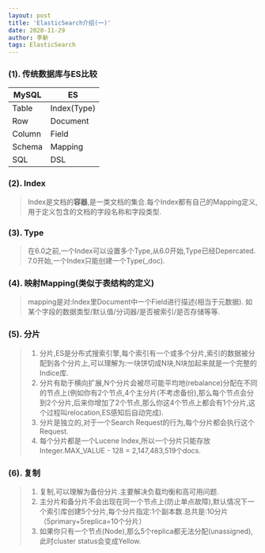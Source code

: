 ```yaml
---
layout: post
title: 'ElasticSearch介绍(一)'
date: 2020-11-29
author: 李新
tags: ElasticSearch
---
```


### (1). 传统数据库与ES比较

|  MySQL    | ES             |
|  ----     | ----           |
| Table     | Index(Type)    |
| Row       | Document       |
| Column    | Field          |
| Schema    | Mapping        |
| SQL       | DSL            |


### (2). Index
> Index是文档的**容器**,是一类文档的集合.每个Index都有自己的Mapping定义,用于定义包含的文档的字段名称和字段类型.   

### (3). Type
> 在6.0之前,一个Index可以设置多个Type,从6.0开始,Type已经Depercated.
> 7.0开始,一个Index只能创建一个Type(_doc).

### (4). 映射Mapping(类似于表结构的定义)
> mapping是对:Index里Document中一个Field进行描述(相当于元数据).
> 如某个字段的数据类型/默认值/分词器/是否被索引/是否存储等等.

### (5). 分片
> 1. 分片,ES是分布式搜索引擎,每个索引有一个或多个分片,索引的数据被分配到各个分片上,可以理解为:一块饼切成N块,N块加起来就是一个完整的Indice库.
> 2. 分片有助于横向扩展,N个分片会被尽可能平均地(rebalance)分配在不同的节点上(例如你有2个节点,4个主分片(不考虑备份),那么每个节点会分到2个分片,后来你增加了2个节点,那么你这4个节点上都会有1个分片,这个过程叫relocation,ES感知后自动完成). 
> 3. 分片是独立的,对于一个Search Request的行为,每个分片都会执行这个Request.   
> 4. 每个分片都是一个Lucene Index,所以一个分片只能存放 Integer.MAX_VALUE - 128 = 2,147,483,519个docs.

### (6). 复制
> 1. 复制,可以理解为备份分片.主要解决负载均衡和高可用问题.   
> 2. 主分片和备分片不会出现在同一个节点上(防止单点故障),默认情况下一个索引库创建5个分片,每个分片指定:1个副本数.总共是:10分片（5primary+5replica=10个分片）
> 3. 如果你只有一个节点(Node),那么5个replica都无法分配(unassigned),此时cluster status会变成Yellow. 